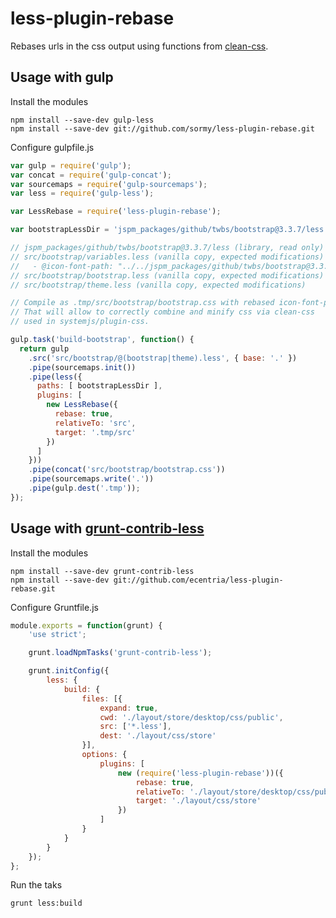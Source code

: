 # less-plugin-rebase

Rebases urls in the css output using functions from [clean-css](https://github.com/jakubpawlowicz/clean-css).

## Usage with gulp

Install the modules
```shell
npm install --save-dev gulp-less
npm install --save-dev git://github.com/sormy/less-plugin-rebase.git
```

Configure gulpfile.js
```javascript
var gulp = require('gulp');
var concat = require('gulp-concat');
var sourcemaps = require('gulp-sourcemaps');
var less = require('gulp-less');

var LessRebase = require('less-plugin-rebase');

var bootstrapLessDir = 'jspm_packages/github/twbs/bootstrap@3.3.7/less';

// jspm_packages/github/twbs/bootstrap@3.3.7/less (library, read only)
// src/bootstrap/variables.less (vanilla copy, expected modifications)
//   - @icon-font-path: "../../jspm_packages/github/twbs/bootstrap@3.3.7/fonts/";
// src/bootstrap/bootstrap.less (vanilla copy, expected modifications)
// src/bootstrap/theme.less (vanilla copy, expected modifications)

// Compile as .tmp/src/bootstrap/bootstrap.css with rebased icon-font-path
// That will allow to correctly combine and minify css via clean-css
// used in systemjs/plugin-css.

gulp.task('build-bootstrap', function() {
  return gulp
    .src('src/bootstrap/@(bootstrap|theme).less', { base: '.' })
    .pipe(sourcemaps.init())
    .pipe(less({
      paths: [ bootstrapLessDir ],
      plugins: [
        new LessRebase({
          rebase: true,
          relativeTo: 'src',
          target: '.tmp/src'
        })
      ]
    }))
    .pipe(concat('src/bootstrap/bootstrap.css'))
    .pipe(sourcemaps.write('.'))
    .pipe(gulp.dest('.tmp'));
});

```

## Usage with [grunt-contrib-less](https://github.com/gruntjs/grunt-contrib-less)

Install the modules
```shell
npm install --save-dev grunt-contrib-less
npm install --save-dev git://github.com/ecentria/less-plugin-rebase.git
```

Configure Gruntfile.js
```javascript
module.exports = function(grunt) {
    'use strict';

    grunt.loadNpmTasks('grunt-contrib-less');

    grunt.initConfig({
        less: {
            build: {
                files: [{
                    expand: true,
                    cwd: './layout/store/desktop/css/public',
                    src: ['*.less'],
                    dest: './layout/css/store'
                }],
                options: {
                    plugins: [
                        new (require('less-plugin-rebase'))({
                            rebase: true,
                            relativeTo: './layout/store/desktop/css/public',
                            target: './layout/css/store'
                        })
                    ]
                }
            }
        }
    });
};
```

Run the taks
```
grunt less:build
```
